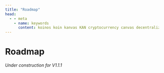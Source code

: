 ```yaml
---
title: "Roadmap"
head:
  - - meta
    - name: keywords
      content: koinos koin kanvas KAN cryptocurrency canvas decentralized description pixel war r/place rplace
---
```


# Roadmap

_Under construction for V1.1.1_
